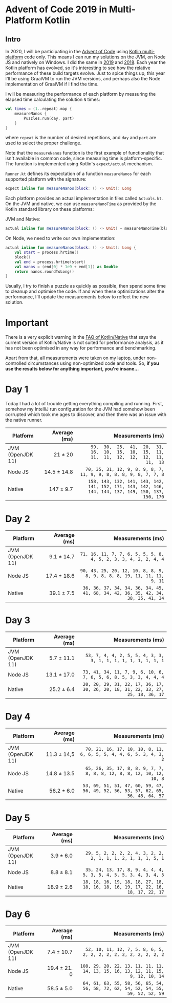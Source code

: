 # Advent of Code 2019 in Multi-Platform Kotlin

## Intro
In 2020, I will be participating in the [Advent of Code](https://adventofcode.com) using [Kotlin multi-platform](https://kotlinlang.org/docs/reference/multiplatform.html) code only. This means I can run my solutions on the JVM, on Node JS and natively on Windows. I did the same in [2019](https://github.com/jorispz/aoc-2019) and [2018](https://github.com/jorispz/aoc-2018). 
Each year the Kotlin platform has evolved, so it's interesting to see how the relative performance of these build targets evolve. Just to spice things up, this year I'll be using GraalVM to run the JVM versions, and perhaps also the Node implementation of GraalVM if I find the time.


I will be measuring the performance of each platform by measuring the elapsed time calculating the solution `N` times:
```kotlin
val times = (1..repeat).map {
    measureNanos {
        Puzzles.run(day, part)
    }
}
```
where `repeat` is the number of desired repetitions, and `day` and `part` are used to select the proper challenge.

Note that the `measureNanos` function is the first example of functionality that isn't available in common code, since measuring time is platform-specific. The function is implemented using Kotlin's `expext/actual` mechanism.

`Runner.kt` defines its expectation of a function `measureNanos` for each supported platform with the signature:
```kotlin
expect inline fun measureNanos(block: () -> Unit): Long
```

Each platform provides an actual implementation in files called `Actuals.kt`. On the JVM and native, we can use `measureNanoTime` as provided by the Kotlin standard library on these platforms:

JVM and Native:
```kotlin
actual inline fun measureNanos(block: () -> Unit) = measureNanoTime(block)
```

On Node, we need to write our own implementation:
```kotlin
actual inline fun measureNanos(block: () -> Unit): Long {
    val start = process.hrtime()
    block()
    val end = process.hrtime(start)
    val nanos = (end[0] * 1e9 + end[1]) as Double
    return nanos.roundToLong()
}
```

Usually, I try to finish a puzzle as quickly as possible, then spend some time to cleanup and optimise the code. If and when these optimizations alter the performance, I'll update the measurements below to reflect the new solution.

# Important
There is a very explicit warning in the [FAQ of Kotlin/Native](https://github.com/JetBrains/kotlin-native/blob/master/RELEASE_NOTES.md#performance) that says the current version of Kotlin/Native is not suited for performance analysis, as it has not been optimised in any way for performance and benchmarking. 

Apart from that, all measurements were taken on my laptop, under non-controlled circumstances using non-optimized code and tools. So, **if you use the results below for anything important, you're insane...**

# Day 1
Today I had a lot of trouble getting everything compiling and running. First, somehow my IntelliJ run configuration for the JVM had somehow been corrupted which took me ages to discover, and then there was an issue with the native runner.

| Platform         | Average (ms)           | Measurements (ms) |
| -----------------| ----------------------:|------------------:|
| JVM (OpenJDK 11) | 21&nbsp;±&nbsp;20 | ` 99,  30,  25,  41,  20,  31,  16,  10,  15,  10,  15,  11,  11,  11,  12,  12,  12,  11,  11,  13` |
| Node JS          | 14.5&nbsp;±&nbsp;14.8       | ` 70, 35, 31, 12, 9, 8, 9, 8, 7, 11, 9, 9, 8, 8, 8, 9, 8, 7, 7, 8` |
| Native           | 147&nbsp;±&nbsp;9.7         | `158, 143, 132, 141, 143, 142, 141, 152, 171, 143, 142, 146, 144, 144, 137, 149, 150, 137, 150, 170` | 

# Day 2

| Platform         | Average (ms)           | Measurements (ms) |
| -----------------| ----------------------:|------------------:|
| JVM (OpenJDK 11) | 9.1&nbsp;±&nbsp;14.7   | `71, 16, 11, 7, 7, 6, 5, 5, 5, 8, 4, 5, 2, 3, 3, 4, 2, 2, 4, 4` |
| Node JS          | 17.4&nbsp;±&nbsp;18.6  | `90, 43, 25, 20, 12, 10, 8, 8, 9, 8, 9, 8, 8, 8, 19, 11, 11, 11, 9, 11` |
| Native           | 39.1&nbsp;±&nbsp;7.5   | `36, 36, 37, 34, 34, 36, 34, 45, 41, 68, 34, 42, 36, 35, 42, 34, 38, 35, 41, 34` | 

# Day 3

| Platform         | Average (ms)           | Measurements (ms) |
| -----------------| ----------------------:|------------------:|
| JVM (OpenJDK 11) | 5.7&nbsp;±&nbsp;11.1   | `53, 7, 4, 4, 2, 5, 5, 4, 3, 3, 3, 1, 1, 1, 1, 1, 1, 1, 1, 1` |
| Node JS          | 13.1&nbsp;±&nbsp;17.0  | `73, 41, 34, 11, 7, 9, 6, 10, 6, 7, 6, 5, 6, 8, 5, 3, 3, 4, 4, 4` |
| Native           | 25.2&nbsp;±&nbsp;6.4   | `20, 20, 29, 31, 22, 17, 36, 17, 30, 26, 20, 18, 31, 22, 33, 27, 25, 18, 36, 17` | 

# Day 4

| Platform         | Average (ms)           | Measurements (ms) |
| -----------------| ----------------------:|------------------:|
| JVM (OpenJDK 11) | 11.3&nbsp;±&nbsp;14,5   | `70, 21, 16, 17, 10, 10, 8, 11, 6, 6, 5, 5, 4, 4, 6, 5, 3, 4, 3, 2` |
| Node JS          | 14.8&nbsp;±&nbsp;13.5   | `65, 26, 35, 17, 8, 8, 9, 7, 7, 8, 8, 8, 12, 8, 8, 12, 10, 12, 10, 8` |
| Native           | 56.2&nbsp;±&nbsp;6.0    | `53, 69, 51, 51, 47, 60, 59, 47, 56, 49, 52, 56, 53, 57, 62, 65, 56, 48, 64, 57` | 

# Day 5

| Platform         | Average (ms)           | Measurements (ms) |
| -----------------| ----------------------:|------------------:|
| JVM (OpenJDK 11) | 3.9&nbsp;±&nbsp;6.0   | `29, 5, 2, 2, 2, 2, 4, 3, 2, 2, 2, 1, 1, 1, 2, 1, 1, 1, 5, 1` |
| Node JS          | 8.8&nbsp;±&nbsp;8.1   | `35, 24, 13, 17, 8, 9, 4, 4, 4, 5, 3, 5, 4, 5, 5, 3, 4, 3, 4, 5` |
| Native           | 18.9&nbsp;±&nbsp;2.6  | `18, 18, 16, 19, 18, 18, 27, 18, 18, 16, 18, 16, 19, 17, 22, 16, 18, 17, 22, 17` | 

# Day 6

| Platform         | Average (ms)           | Measurements (ms) |
| -----------------| ----------------------:|------------------:|
| JVM (OpenJDK 11) | 7.4&nbsp;±&nbsp;10.7   | `52, 10, 11, 12, 7, 5, 8, 6, 5, 2, 2, 2, 2, 2, 2, 2, 2, 2, 2, 2` |
| Node JS          | 19.4&nbsp;±&nbsp;21. 0   | `108, 29, 20, 22, 13, 11, 11, 11, 14, 13, 15, 16, 13, 12, 11, 15, 9, 12, 10, 14` |
| Native           | 58.5&nbsp;±&nbsp;5.0   | `64, 61, 63, 55, 58, 56, 65, 54, 56, 58, 72, 62, 54, 52, 54, 55, 59, 52, 52, 59` | 
